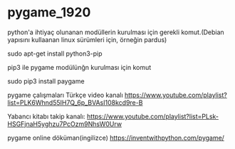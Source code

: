 # pygame_1920
python'a ihtiyaç olunanan modüllerin kurulması için gerekli komut.(Debian yapısını kullaanan linux sürümleri için, örneğin pardus)

sudo apt-get install python3-pip

pip3 ile pygame modülünğn kurulması için komut


sudo pip3 install paygame



pygame çalışmaları
Türkçe video kanalı
https://www.youtube.com/playlist?list=PLK6Whnd55IH7Q_6p_BVAsI108kcd9re-B

Yabancı kitabı takip kanalı:
https://www.youtube.com/playlist?list=PLsk-HSGFjnaH5yghzu7PcOzm9NhsW0Urw


pygame online döküman(ingilizce)
https://inventwithpython.com/pygame/

